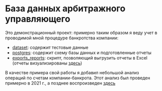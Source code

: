 # База данных арбитражного управляющего

Это демонстрационный проект: примерно таким образом я веду учет в проводимой мной процедуре банкротства компании:

- [dataset](./dataset/): содержит тестовые данные
- [postgres](./postgres/): содержит схему базы данных и подготовленные отчеты
- [exports_reports](./export_reports.py): скрипт, позволяющий выгрузить отчеты в Excel (отчеты визуализированы [здесь](./reports.ipynb))


В качестве примера свой работы я добавил небольшой анализ операций по счетам компании-банкрота. Этот анализ был проведен примерно в 2021 г., а позднее воспроизведен [здесь](./analytics.ipynb)
